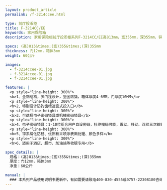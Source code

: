 ```yaml
---
layout: product_article
permalink: /f-3214ccee.html

type: 前厅投币柜
title: F-3214CC/EE
keywords: 家用保险箱
description: 家用保险柜前厅投币柜系列F-3214CC/EE高813mm，宽355mm，深355mm，锌系磷化防锈、优质粉末喷涂表面处理、颜色多样。

specs: (高)813&times;(宽)355&times;(深)355mm
thickness: 门12mm，箱体3mm
weight: 60公斤

images:
  - f-3214ccee-01.jpg
  - f-3214ccee-01.jpg
  - f-3214ccee-01.jpg

features: |
  <p style="line-height: 300%">
  <b>1、全钢结构，多门栓设计，坚固防撬，箱体厚度4-6MM，门厚度10MM</b>
  <p style="line-height: 300%">
  <b>2、特别设计防钓齿槽迷宫式投入口</b>
  <p style="line-height: 300%">
  <b>3、可选择电子密码锁具或机械密码锁具</b>
  <p style="line-height: 300%">
  <b>4、电子密码锁具：1-10位组合用户自设密码，杜绝撞码可能，震动、移动、连续三次输错密码自动报警（音量达100分贝），可选装联网报警功能</b>
  <p style="line-height: 300%">
  <b>5、锌系磷化防锈、优质粉末喷涂表面处理、颜色多样</b>
  <p style="line-height: 300%">
  <b>6、适用于酒店、超市、加油站等收银专用</b>

spec_details: |
  规格：(高)813&times;(宽)355&times;(深)355mm  
  厚度：门12mm，箱体3mm  
  净重：60公斤

manual: |
  ### 本系列产品使用说明书更新中，有如需要请致电400-830-4555或0757-22308180咨询，谢谢！
---
```

